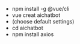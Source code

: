 - npm install -g @vue/cli
- vue creat aichatbot
- (choose default settings)
- cd aichatbot
- npm install axios
